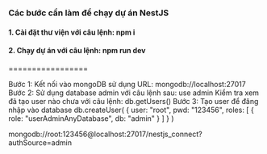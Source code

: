 ### Các bước cần làm để chạy dự án NestJS

#### 1. Cài đặt thư viện với câu lệnh: npm i

#### 2. Chạy dự án với câu lệnh: npm run dev

=================


Bước 1: Kết nối vào mongoDB sử dụng URL:
mongodb://localhost:27017
Bước 2: Sử dụng database admin với câu lệnh sau:
use admin
Kiểm tra xem đã tạo user nào chưa với câu lệnh:
db.getUsers()
Bước 3: Tạo user để đăng nhập vào database
db.createUser(
{
user: "root",
pwd: "123456",
roles: [ { role: "userAdminAnyDatabase", db: "admin" } ]
}
)


mongodb://root:123456@localhost:27017/nestjs_connect?authSource=admin